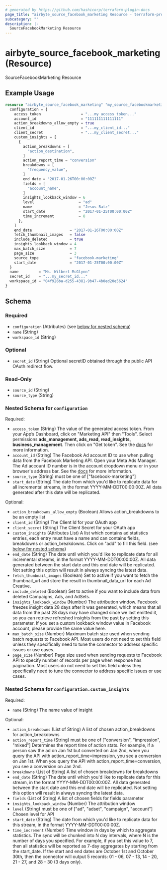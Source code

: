 ```yaml
---
# generated by https://github.com/hashicorp/terraform-plugin-docs
page_title: "airbyte_source_facebook_marketing Resource - terraform-provider-airbyte"
subcategory: ""
description: |-
  SourceFacebookMarketing Resource
---
```


# airbyte_source_facebook_marketing (Resource)

SourceFacebookMarketing Resource

## Example Usage

```terraform
resource "airbyte_source_facebook_marketing" "my_source_facebookmarketing" {
  configuration = {
    access_token                  = "...my_access_token..."
    account_id                    = "111111111111111"
    action_breakdowns_allow_empty = true
    client_id                     = "...my_client_id..."
    client_secret                 = "...my_client_secret..."
    custom_insights = [
      {
        action_breakdowns = [
          "action_destination",
        ]
        action_report_time = "conversion"
        breakdowns = [
          "frequency_value",
        ]
        end_date = "2017-01-26T00:00:00Z"
        fields = [
          "account_name",
        ]
        insights_lookback_window = 6
        level                    = "ad"
        name                     = "Jesus Batz"
        start_date               = "2017-01-25T00:00:00Z"
        time_increment           = 8
      },
    ]
    end_date                 = "2017-01-26T00:00:00Z"
    fetch_thumbnail_images   = false
    include_deleted          = true
    insights_lookback_window = 4
    max_batch_size           = 7
    page_size                = 3
    source_type              = "facebook-marketing"
    start_date               = "2017-01-25T00:00:00Z"
  }
  name         = "Ms. Wilbert McGlynn"
  secret_id    = "...my_secret_id..."
  workspace_id = "04f926ba-d255-4381-9b47-4b0ed20e5624"
}
```

<!-- schema generated by tfplugindocs -->
## Schema

### Required

- `configuration` (Attributes) (see [below for nested schema](#nestedatt--configuration))
- `name` (String)
- `workspace_id` (String)

### Optional

- `secret_id` (String) Optional secretID obtained through the public API OAuth redirect flow.

### Read-Only

- `source_id` (String)
- `source_type` (String)

<a id="nestedatt--configuration"></a>
### Nested Schema for `configuration`

Required:

- `access_token` (String) The value of the generated access token. From your App’s Dashboard, click on "Marketing API" then "Tools". Select permissions <b>ads_management, ads_read, read_insights, business_management</b>. Then click on "Get token". See the <a href="https://docs.airbyte.com/integrations/sources/facebook-marketing">docs</a> for more information.
- `account_id` (String) The Facebook Ad account ID to use when pulling data from the Facebook Marketing API. Open your Meta Ads Manager. The Ad account ID number is in the account dropdown menu or in your browser's address bar. See the <a href="https://www.facebook.com/business/help/1492627900875762">docs</a> for more information.
- `source_type` (String) must be one of ["facebook-marketing"]
- `start_date` (String) The date from which you'd like to replicate data for all incremental streams, in the format YYYY-MM-DDT00:00:00Z. All data generated after this date will be replicated.

Optional:

- `action_breakdowns_allow_empty` (Boolean) Allows action_breakdowns to be an empty list
- `client_id` (String) The Client Id for your OAuth app
- `client_secret` (String) The Client Secret for your OAuth app
- `custom_insights` (Attributes List) A list which contains ad statistics entries, each entry must have a name and can contains fields, breakdowns or action_breakdowns. Click on "add" to fill this field. (see [below for nested schema](#nestedatt--configuration--custom_insights))
- `end_date` (String) The date until which you'd like to replicate data for all incremental streams, in the format YYYY-MM-DDT00:00:00Z. All data generated between the start date and this end date will be replicated. Not setting this option will result in always syncing the latest data.
- `fetch_thumbnail_images` (Boolean) Set to active if you want to fetch the thumbnail_url and store the result in thumbnail_data_url for each Ad Creative.
- `include_deleted` (Boolean) Set to active if you want to include data from deleted Campaigns, Ads, and AdSets.
- `insights_lookback_window` (Number) The attribution window. Facebook freezes insight data 28 days after it was generated, which means that all data from the past 28 days may have changed since we last emitted it, so you can retrieve refreshed insights from the past by setting this parameter. If you set a custom lookback window value in Facebook account, please provide the same value here.
- `max_batch_size` (Number) Maximum batch size used when sending batch requests to Facebook API. Most users do not need to set this field unless they specifically need to tune the connector to address specific issues or use cases.
- `page_size` (Number) Page size used when sending requests to Facebook API to specify number of records per page when response has pagination. Most users do not need to set this field unless they specifically need to tune the connector to address specific issues or use cases.

<a id="nestedatt--configuration--custom_insights"></a>
### Nested Schema for `configuration.custom_insights`

Required:

- `name` (String) The name value of insight

Optional:

- `action_breakdowns` (List of String) A list of chosen action_breakdowns for action_breakdowns
- `action_report_time` (String) must be one of ["conversion", "impression", "mixed"]
Determines the report time of action stats. For example, if a person saw the ad on Jan 1st but converted on Jan 2nd, when you query the API with action_report_time=impression, you see a conversion on Jan 1st. When you query the API with action_report_time=conversion, you see a conversion on Jan 2nd.
- `breakdowns` (List of String) A list of chosen breakdowns for breakdowns
- `end_date` (String) The date until which you'd like to replicate data for this stream, in the format YYYY-MM-DDT00:00:00Z. All data generated between the start date and this end date will be replicated. Not setting this option will result in always syncing the latest data.
- `fields` (List of String) A list of chosen fields for fields parameter
- `insights_lookback_window` (Number) The attribution window
- `level` (String) must be one of ["ad", "adset", "campaign", "account"]
Chosen level for API
- `start_date` (String) The date from which you'd like to replicate data for this stream, in the format YYYY-MM-DDT00:00:00Z.
- `time_increment` (Number) Time window in days by which to aggregate statistics. The sync will be chunked into N day intervals, where N is the number of days you specified. For example, if you set this value to 7, then all statistics will be reported as 7-day aggregates by starting from the start_date. If the start and end dates are October 1st and October 30th, then the connector will output 5 records: 01 - 06, 07 - 13, 14 - 20, 21 - 27, and 28 - 30 (3 days only).


